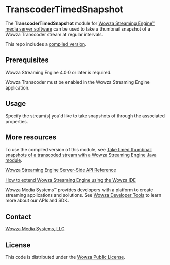 # TranscoderTimedSnapshot 
The **TranscoderTimedSnapshot** module for [Wowza Streaming Engine™ media server software](https://www.wowza.com/products/streaming-engine) can be used to take a thumbnail snapshot of a Wowza Transcoder stream at regular intervals.

This repo includes a [compiled version](/lib/wse-plugin-transcodertimedsnapshot.jar).

## Prerequisites
Wowza Streaming Engine 4.0.0 or later is required.

Wowza Transcoder must be enabled in the Wowza Streaming Engine application.

## Usage
Specify the stream(s) you'd like to take snapshots of through the associated properties.  

## More resources
To use the compiled version of this module, see [Take timed thumbnail snapshots of a transcoded stream with a Wowza Streaming Engine Java module](https://www.wowza.com/docs/how-to-take-timed-thumbnail-snapshots-of-a-wowza-transcoder-stream-moduletranscodertimedsnapshot).

[Wowza Streaming Engine Server-Side API Reference](https://www.wowza.com/resources/serverapi/)

[How to extend Wowza Streaming Engine using the Wowza IDE](https://www.wowza.com/docs/how-to-extend-wowza-streaming-engine-using-the-wowza-ideE)

Wowza Media Systems™ provides developers with a platform to create streaming applications and solutions. See [Wowza Developer Tools](https://www.wowza.com/developers) to learn more about our APIs and SDK.

## Contact
[Wowza Media Systems, LLC](https://www.wowza.com/contact)

## License
This code is distributed under the [Wowza Public License](https://github.com/WowzaMediaSystems/wse-plugin-transcodertimedsnapshot/blob/master/LICENSE.txt).
